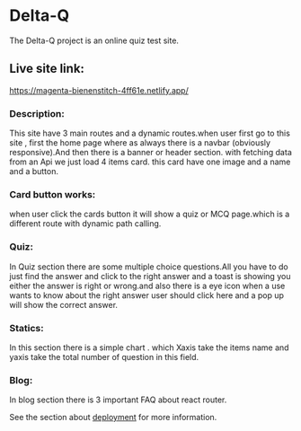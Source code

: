 # Delta-Q
The Delta-Q project is an online quiz test site.

## Live site link: 
https://magenta-bienenstitch-4ff61e.netlify.app/

### Description:
 This site have 3 main routes and a dynamic routes.when user first go to this site , first the home page where as always there is a navbar (obviously responsive).And then there is a banner or header section. with fetching data from an Api we just load 4 items card. this card have one image and a name and a button.


### Card button works:

when user click the cards button it will show a quiz or MCQ page.which is a different route with dynamic path calling.

### Quiz:

In Quiz section there are some multiple choice questions.All you have to do just find the answer and click to the right answer and a toast is showing you either the answer is right or wrong.and also there is a eye icon when a use wants to know about the right answer user should click here and a pop up will show the correct answer.

### Statics:
In this section there is a simple chart . which Xaxis take the items name and yaxis take the total number of question in this field.

### Blog:
In blog section there is 3 important FAQ about react router.


See the section about [deployment](https://facebook.github.io/create-react-app/docs/deployment) for more information.

